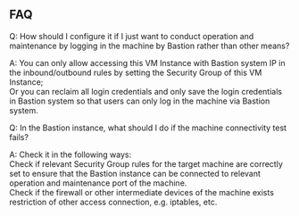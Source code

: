 ## FAQ

Q: How should I configure it if I just want to conduct operation and maintenance by logging in the machine by Bastion rather than other means?</br>

A: You can only allow accessing this VM Instance with Bastion system IP in the inbound/outbound rules by setting the Security Group of this VM Instance;</br>
  Or you can reclaim all login credentials and only save the login credentials in Bastion system so that users can only log in the machine via Bastion system.</br>


Q: In the Bastion instance, what should I do if the machine connectivity test fails?</br>

A: Check it in the following ways:</br>
  Check if relevant Security Group rules for the target machine are correctly set to ensure that the Bastion instance can be connected to relevant operation and maintenance port of the machine.</br>
  Check if the firewall or other intermediate devices of the machine exists restriction of other access connection, e.g. iptables, etc.</br>
